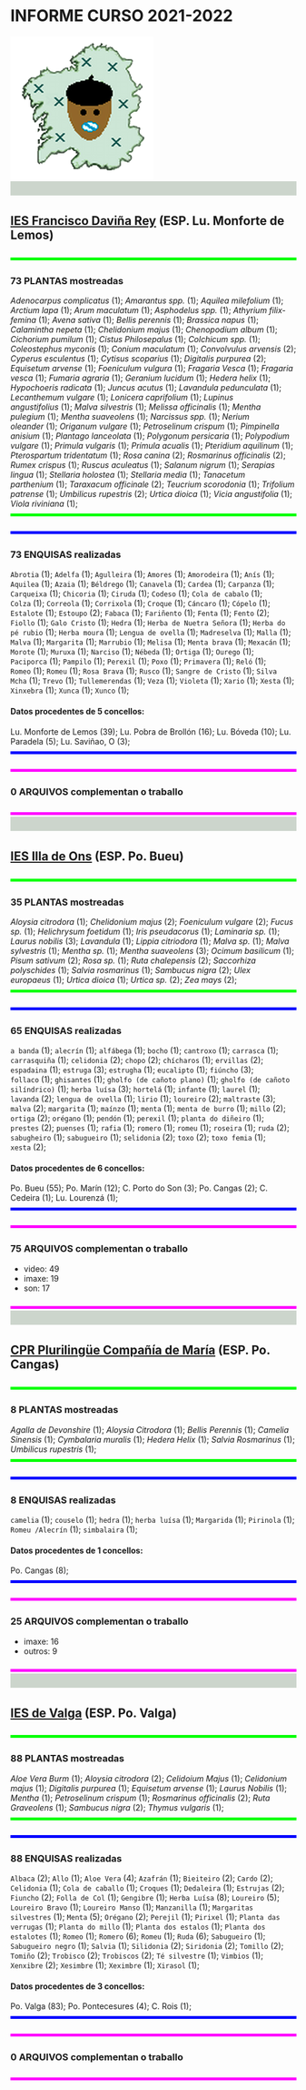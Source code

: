 

# INFORME CURSO 2021-2022



<img src='img/fitofaladoiro_animado_transparente.gif'>

<img src='img/pixelgrey_25.gif' width='100%' height='25px'>

## [IES Francisco Daviña Rey](http://fitofaladoiro.eu?fich=186tgTeKcOELFC2Xayl6EDYgkjC2Ir9Y9DqDz6926jzg) (ESP. Lu. Monforte de Lemos)

<img src='img/pixelgreen.gif' width='100%' height='5px'>

### 73 PLANTAS mostreadas
_Adenocarpus complicatus_&nbsp;(1); _Amarantus spp._&nbsp;(1); _Aquilea milefolium_&nbsp;(1); _Arctium lapa_&nbsp;(1); _Arum maculatum_&nbsp;(1); _Asphodelus spp._&nbsp;(1); _Athyrium filix-femina_&nbsp;(1); _Avena sativa_&nbsp;(1); _Bellis perennis_&nbsp;(1); _Brassica napus_&nbsp;(1); _Calamintha nepeta_&nbsp;(1); _Chelidonium majus_&nbsp;(1); _Chenopodium album_&nbsp;(1); _Cichorium pumilum_&nbsp;(1); _Cistus Philosepalus_&nbsp;(1); _Colchicum spp._&nbsp;(1); _Coleostephus myconis_&nbsp;(1); _Conium maculatum_&nbsp;(1); _Convolvulus arvensis_&nbsp;(2); _Cyperus esculentus_&nbsp;(1); _Cytisus scoparius_&nbsp;(1); _Digitalis purpurea_&nbsp;(2); _Equisetum arvense_&nbsp;(1); _Foeniculum vulgura_&nbsp;(1); _Fragaria Vesca_&nbsp;(1); _Fragaria vesca_&nbsp;(1); _Fumaria agraria_&nbsp;(1); _Geranium lucidum_&nbsp;(1); _Hedera helix_&nbsp;(1); _Hypochoeris radicata_&nbsp;(1); _Juncus acutus_&nbsp;(1); _Lavandula pedunculata_&nbsp;(1); _Lecanthemum vulgare_&nbsp;(1); _Lonicera caprifolium_&nbsp;(1); _Lupinus angustifolius_&nbsp;(1); _Malva silvestris_&nbsp;(1); _Melissa officinalis_&nbsp;(1); _Mentha pulegium_&nbsp;(1); _Mentha suaveolens_&nbsp;(1); _Narcissus spp._&nbsp;(1); _Nerium oleander_&nbsp;(1); _Origanum vulgare_&nbsp;(1); _Petroselinum crispum_&nbsp;(1); _Pimpinella anisium_&nbsp;(1); _Plantago lanceolata_&nbsp;(1); _Polygonum persicaria_&nbsp;(1); _Polypodium vulgare_&nbsp;(1); _Primula vulgaris_&nbsp;(1); _Prímula acualis_&nbsp;(1); _Pteridium aquilinum_&nbsp;(1); _Pterospartum tridentatum_&nbsp;(1); _Rosa canina_&nbsp;(2); _Rosmarinus officinalis_&nbsp;(2); _Rumex crispus_&nbsp;(1); _Ruscus aculeatus_&nbsp;(1); _Salanum nigrum_&nbsp;(1); _Serapias lingua_&nbsp;(1); _Stellaria holostea_&nbsp;(1); _Stellaria media_&nbsp;(1); _Tanacetum parthenium_&nbsp;(1); _Taraxacum officinale_&nbsp;(2); _Teucrium scorodonia_&nbsp;(1); _Trifolium patrense_&nbsp;(1); _Umbilicus rupestris_&nbsp;(2); _Urtica dioica_&nbsp;(1); _Vicia angustifolia_&nbsp;(1); _Viola riviniana_&nbsp;(1); 
<img src='img/pixelgreen.gif' width='100%' height='5px'>

<img src='img/pixelblue.gif' width='100%' height='5px'>

### 73 ENQUISAS realizadas


`Abrotia`&nbsp;(1); `Adelfa`&nbsp;(1); `Agulleira`&nbsp;(1); `Amores`&nbsp;(1); `Amorodeira`&nbsp;(1); `Anís`&nbsp;(1); `Aquilea`&nbsp;(1); `Azaia`&nbsp;(1); `Béldrego`&nbsp;(1); `Canavela`&nbsp;(1); `Cardea`&nbsp;(1); `Carpanza`&nbsp;(1); `Carqueixa`&nbsp;(1); `Chicoria`&nbsp;(1); `Ciruda`&nbsp;(1); `Codeso`&nbsp;(1); `Cola de cabalo`&nbsp;(1); `Colza`&nbsp;(1); `Correola`&nbsp;(1); `Corrixola`&nbsp;(1); `Croque`&nbsp;(1); `Cáncaro`&nbsp;(1); `Cópelo`&nbsp;(1); `Estalote`&nbsp;(1); `Estoupo`&nbsp;(2); `Fabaca`&nbsp;(1); `Fariñento`&nbsp;(1); `Fenta`&nbsp;(1); `Fento`&nbsp;(2); `Fiollo`&nbsp;(1); `Galo Cristo`&nbsp;(1); `Hedra`&nbsp;(1); `Herba de Nuetra Señora`&nbsp;(1); `Herba do pé rubio`&nbsp;(1); `Herba moura`&nbsp;(1); `Lengua de ovella`&nbsp;(1); `Madreselva`&nbsp;(1); `Malla`&nbsp;(1); `Malva`&nbsp;(1); `Margarita`&nbsp;(1); `Marrubio`&nbsp;(1); `Melisa`&nbsp;(1); `Menta brava`&nbsp;(1); `Mexacán`&nbsp;(1); `Morote`&nbsp;(1); `Muruxa`&nbsp;(1); `Narciso`&nbsp;(1); `Nébeda`&nbsp;(1); `Ortiga`&nbsp;(1); `Ourego`&nbsp;(1); `Paciporca`&nbsp;(1); `Pampilo`&nbsp;(1); `Perexil`&nbsp;(1); `Poxo`&nbsp;(1); `Primavera`&nbsp;(1); `Reló`&nbsp;(1); `Romeo`&nbsp;(1); `Romeu`&nbsp;(1); `Rosa Brava`&nbsp;(1); `Rusco`&nbsp;(1); `Sangre de Cristo`&nbsp;(1); `Silva Mcha`&nbsp;(1); `Trevo`&nbsp;(1); `Tullemerendas`&nbsp;(1); `Veza`&nbsp;(1); `Violeta`&nbsp;(1); `Xario`&nbsp;(1); `Xesta`&nbsp;(1); `Xinxebra`&nbsp;(1); `Xunca`&nbsp;(1); `Xunco`&nbsp;(1); 
#### Datos procedentes de 5 concellos:

Lu. Monforte de Lemos&nbsp;(39); Lu. Pobra de Brollón&nbsp;(16); Lu. Bóveda&nbsp;(10); Lu. Paradela&nbsp;(5); Lu. Saviñao, O&nbsp;(3); 
<img src='img/pixelblue.gif' width='100%' height='5px'>

<img src='img/pixelmagenta.gif' width='100%' height='5px'>

### 0 ARQUIVOS complementan o traballo


<img src='img/pixelmagenta.gif' width='100%' height='5px'>

<img src='img/pixelgrey_25.gif' width='100%' height='25px'>

## [IES Illa de Ons](http://fitofaladoiro.eu?fich=12ejm7IFw5ItM57N0rmbfdWP0mjxlOrkaQ128UjOf8bo) (ESP. Po. Bueu)

<img src='img/pixelgreen.gif' width='100%' height='5px'>

### 35 PLANTAS mostreadas
_Aloysia citrodora_&nbsp;(1); _Chelidonium majus_&nbsp;(2); _Foeniculum vulgare_&nbsp;(2); _Fucus sp._&nbsp;(1); _Helichrysum foetidum_&nbsp;(1); _Iris pseudacorus_&nbsp;(1); _Laminaria sp._&nbsp;(1); _Laurus nobilis_&nbsp;(3); _Lavandula_&nbsp;(1); _Lippia citriodora_&nbsp;(1); _Malva sp._&nbsp;(1); _Malva sylvestris_&nbsp;(1); _Mentha sp._&nbsp;(1); _Mentha suaveolens_&nbsp;(3); _Ocimum basilicum_&nbsp;(1); _Pisum sativum_&nbsp;(2); _Rosa sp._&nbsp;(1); _Ruta chalepensis_&nbsp;(2); _Saccorhiza polyschides_&nbsp;(1); _Salvia rosmarinus_&nbsp;(1); _Sambucus nigra_&nbsp;(2); _Ulex europaeus_&nbsp;(1); _Urtica dioica_&nbsp;(1); _Urtica sp._&nbsp;(2); _Zea mays_&nbsp;(2); 
<img src='img/pixelgreen.gif' width='100%' height='5px'>

<img src='img/pixelblue.gif' width='100%' height='5px'>

### 65 ENQUISAS realizadas


`a banda`&nbsp;(1); `alecrín`&nbsp;(1); `alfábega`&nbsp;(1); `bocho`&nbsp;(1); `cantroxo`&nbsp;(1); `carrasca`&nbsp;(1); `carrasquiña`&nbsp;(1); `celidonia`&nbsp;(2); `chopo`&nbsp;(2); `chícharos`&nbsp;(1); `ervillas`&nbsp;(2); `espadaina`&nbsp;(1); `estruga`&nbsp;(3); `estrugha`&nbsp;(1); `eucalipto`&nbsp;(1); `fiúncho`&nbsp;(3); `follaco`&nbsp;(1); `ghisantes`&nbsp;(1); `gholfo (de cañoto plano)`&nbsp;(1); `gholfo (de cañoto silíndrico)`&nbsp;(1); `herba luísa`&nbsp;(3); `hortelá`&nbsp;(1); `infante`&nbsp;(1); `laurel`&nbsp;(1); `lavanda`&nbsp;(2); `lengua de ovella`&nbsp;(1); `lirio`&nbsp;(1); `loureiro`&nbsp;(2); `maltraste`&nbsp;(3); `malva`&nbsp;(2); `margarita`&nbsp;(1); `maínzo`&nbsp;(1); `menta`&nbsp;(1); `menta de burro`&nbsp;(1); `millo`&nbsp;(2); `ortiga`&nbsp;(2); `orégano`&nbsp;(1); `pendón`&nbsp;(1); `perexil`&nbsp;(1); `planta do diñeiro`&nbsp;(1); `prestes`&nbsp;(2); `puenses`&nbsp;(1); `rafia`&nbsp;(1); `romero`&nbsp;(1); `romeu`&nbsp;(1); `roseira`&nbsp;(1); `ruda`&nbsp;(2); `sabugheiro`&nbsp;(1); `sabugueiro`&nbsp;(1); `selidonia`&nbsp;(2); `toxo`&nbsp;(2); `toxo femia`&nbsp;(1); `xesta`&nbsp;(2); 
#### Datos procedentes de 6 concellos:

Po. Bueu&nbsp;(55); Po. Marín&nbsp;(12); C. Porto do Son&nbsp;(3); Po. Cangas&nbsp;(2); C. Cedeira&nbsp;(1); Lu. Lourenzá&nbsp;(1); 
<img src='img/pixelblue.gif' width='100%' height='5px'>

<img src='img/pixelmagenta.gif' width='100%' height='5px'>

### 75 ARQUIVOS complementan o traballo

- video: 49
- imaxe: 19
- son: 17

<img src='img/pixelmagenta.gif' width='100%' height='5px'>

<img src='img/pixelgrey_25.gif' width='100%' height='25px'>

## [CPR Plurilingüe Compañía de María](http://fitofaladoiro.eu?fich=1P2Wlz96NfJbmYDDP0kVr2_jdADi66n0YelHwAY4WglA) (ESP. Po. Cangas)

<img src='img/pixelgreen.gif' width='100%' height='5px'>

### 8 PLANTAS mostreadas
_Agalla de Devonshire_&nbsp;(1); _Aloysia Citrodora_&nbsp;(1); _Bellis Perennis_&nbsp;(1); _Camelia Sinensis_&nbsp;(1); _Cymbalaria muralis_&nbsp;(1); _Hedera Helix_&nbsp;(1); _Salvia Rosmarinus_&nbsp;(1); _Umbilicus rupestris_&nbsp;(1); 
<img src='img/pixelgreen.gif' width='100%' height='5px'>

<img src='img/pixelblue.gif' width='100%' height='5px'>

### 8 ENQUISAS realizadas


`camelia`&nbsp;(1); `couselo`&nbsp;(1); `hedra`&nbsp;(1); `herba luísa`&nbsp;(1); `Margarida`&nbsp;(1); `Pirinola`&nbsp;(1); `Romeu /Alecrín`&nbsp;(1); `simbalaira`&nbsp;(1); 
#### Datos procedentes de 1 concellos:

Po. Cangas&nbsp;(8); 
<img src='img/pixelblue.gif' width='100%' height='5px'>

<img src='img/pixelmagenta.gif' width='100%' height='5px'>

### 25 ARQUIVOS complementan o traballo

- imaxe: 16
- outros: 9

<img src='img/pixelmagenta.gif' width='100%' height='5px'>

<img src='img/pixelgrey_25.gif' width='100%' height='25px'>

## [IES de Valga](http://fitofaladoiro.eu?fich=108vtcDLGSADF3xEtNlB4_8a0cquOVKFxtg6aUz4LaGk) (ESP. Po. Valga)

<img src='img/pixelgreen.gif' width='100%' height='5px'>

### 88 PLANTAS mostreadas
_Aloe Vera Burm_&nbsp;(1); _Aloysia citrodora_&nbsp;(2); _Celidoium Majus_&nbsp;(1); _Celidonium majus_&nbsp;(1); _Digitalis purpurea_&nbsp;(1); _Equisetum arvense_&nbsp;(1); _Laurus Nobilis_&nbsp;(1); _Mentha_&nbsp;(1); _Petroselinum crispum_&nbsp;(1); _Rosmarinus officinalis_&nbsp;(2); _Ruta Graveolens_&nbsp;(1); _Sambucus nigra_&nbsp;(2); _Thymus vulgaris_&nbsp;(1); 
<img src='img/pixelgreen.gif' width='100%' height='5px'>

<img src='img/pixelblue.gif' width='100%' height='5px'>

### 88 ENQUISAS realizadas


`Albaca`&nbsp;(2); `Allo`&nbsp;(1); `Aloe Vera`&nbsp;(4); `Azafrán`&nbsp;(1); `Bieiteiro`&nbsp;(2); `Cardo`&nbsp;(2); `Celidonia`&nbsp;(1); `Cola de caballo`&nbsp;(1); `Croques`&nbsp;(1); `Dedaleira`&nbsp;(1); `Estrujas`&nbsp;(2); `Fiuncho`&nbsp;(2); `Folla de Col`&nbsp;(1); `Gengibre`&nbsp;(1); `Herba Luísa`&nbsp;(8); `Loureiro`&nbsp;(5); `Loureiro Bravo`&nbsp;(1); `Loureiro Manso`&nbsp;(1); `Manzanilla`&nbsp;(1); `Margaritas silvestres`&nbsp;(1); `Menta`&nbsp;(5); `Orégano`&nbsp;(2); `Perejil`&nbsp;(1); `Pirixel`&nbsp;(1); `Planta das verrugas`&nbsp;(1); `Planta do millo`&nbsp;(1); `Planta dos estalos`&nbsp;(1); `Planta dos estalotes`&nbsp;(1); `Romeo`&nbsp;(1); `Romero`&nbsp;(6); `Romeu`&nbsp;(1); `Ruda`&nbsp;(6); `Sabugueiro`&nbsp;(1); `Sabugueiro negro`&nbsp;(1); `Salvia`&nbsp;(1); `Silidonia`&nbsp;(2); `Siridonia`&nbsp;(2); `Tomillo`&nbsp;(2); `Tomiño`&nbsp;(2); `Trobisco`&nbsp;(2); `Trobiscos`&nbsp;(2); `Té silvestre`&nbsp;(1); `Vimbios`&nbsp;(1); `Xenxibre`&nbsp;(2); `Xesimbre`&nbsp;(1); `Xeximbre`&nbsp;(1); `Xirasol`&nbsp;(1); 
#### Datos procedentes de 3 concellos:

Po. Valga&nbsp;(83); Po. Pontecesures&nbsp;(4); C. Rois&nbsp;(1); 
<img src='img/pixelblue.gif' width='100%' height='5px'>

<img src='img/pixelmagenta.gif' width='100%' height='5px'>

### 0 ARQUIVOS complementan o traballo


<img src='img/pixelmagenta.gif' width='100%' height='5px'>
